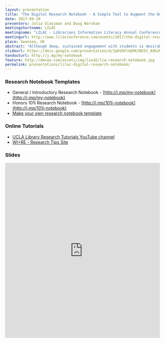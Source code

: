 ```yaml
---
layout: presentation
title: "The Digital Research Notebook - A Simple Tool to Augment the One-Shot"
date: 2017-04-10
presenters: Julia Glassman and Doug Worsham
meetingshortname: LILAC
meetingname: "LILAC - Librarians Information Literacy Annual Conference"
meetingurl: http://www.lilacconference.com/events/2017/the-digital-research-notebook-a-simple-tool-to-augment-the-one-shot
place: Swansea, UK
abstract: "Although deep, sustained engagement with students is desirable, many librarians still work within the confines of the one-shot instruction session, in which librarians have one class session to bring students up to speed on library resources, research methods, critical thinking, and more. This problem is compounded at universities serving tens of thousands of undergraduate students, where models like the personal librarian aren't feasible. Librarians must thus find creative ways to help students craft thoughtful research questions, scaffold their research process, and think critically about the sources they find. To meet this challenge, the authors used Google Docs to create a digital research notebook which, through a combination of video tutorials and reflective writing prompts, guides students through the basics of choosing a topic; generating search terms; and navigating LibGuides, article databases, and the library catalog. The notebook can be assigned before a one-shot session so that the librarian can devote the session itself to more advanced concepts. It can also be used in other ways: as a stand-alone assignment, for instance, or the backbone of a credit course. After a one-year pilot program, the authors have found the notebook to be an effective way to help students write high-quality research questions and find useful sources for their assignments. In this workshop, participants will create research notebooks that they can deploy soon after they return home. After a 10-minute overview of the original notebook and its adaptations for various courses, participants will spend approximately 40 minutes crafting learning outcomes and creating an initial structure for a research notebook."
slideurl: https://docs.google.com/presentation/d/1p6VOVlmERKJN55f_A9GzMoqI5jooHai7O1GuCBCIQsY/pub?start=false&loop=false&delayms=30000
handouturl: http://j.mp/my-notebook
feature: http://dmcwo.com/assets/img/liw16/liw-research-notebook.jpg
permalink: presentations/lilac-digital-research-notebook/
---
```

### Research Notebook Templates
* General / Introductory Research Notebook - [http://j.mp/my-notebook](http://j.mp/my-notebook)
* Honors 101i Research Notebook - [http://j.mp/101i-notebook](http://j.mp/101i-notebook) 
* [Make your own research notebook template](https://docs.google.com/document/d/1_nB6PT-PZroX6yMvumesdYdXwdmT8X7Ty3EaR6ntVBU/edit?usp=sharing)

### Online Tutorials
* [UCLA Library Research Tutorials YouTube channel](https://www.youtube.com/playlist?list=PLV8eqWoGXke5D5bmwscUhow1RJKWZmMRZ)
* [WI+RE - Research Tips Site](https://uclalibrary.github.io/research-tips/)


### Slides
<iframe src="https://docs.google.com/presentation/d/1p6VOVlmERKJN55f_A9GzMoqI5jooHai7O1GuCBCIQsY/embed?start=false&loop=true&delayms=60000" frameborder="0" width="100%" height="569" allowfullscreen="true" mozallowfullscreen="true" webkitallowfullscreen="true"></iframe>

